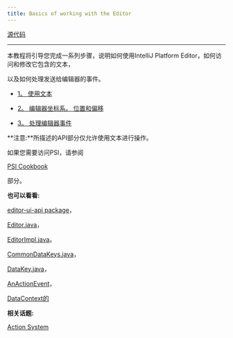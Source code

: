 ```yaml
---
title: Basics of working with the Editor
---
```


[源代码](https://github.com/JetBrains/intellij-sdk-docs/tree/master/code_samples/editor_basics)


----------

本教程将引导您完成一系列步骤，说明如何使用IntelliJ Platform Editor，如何访问和修改它包含的文本，

以及如何处理发送给编辑器的事件。


* [1。
使用文本](editor_basics/working_with_text.md)

* [2。
编辑器坐标系。
位置和偏移](editor_basics/coordinates_system.md)

* [3。
处理编辑器事件](editor_basics/editor_events.md)


**注意:**所描述的API部分仅允许使用文本进行操作。

如果您需要访问PSI，请参阅

[PSI Cookbook](/basics/psi_cookbook.md)

部分。


**也可以看看:**

[editor-ui-api package](upsource:///platform/editor-ui-api)，

[Editor.java](upsource:///platform/editor-ui-api/src/com/intellij/openapi/editor/Editor.java)，

[EditorImpl.java](upsource:///platform/platform-impl/src/com/intellij/openapi/editor/impl/EditorImpl.java)。

[CommonDataKeys.java](upsource:///platform/editor-ui-api/src/com/intellij/openapi/actionSystem/CommonDataKeys.java)，

[DataKey.java](upsource:///platform/editor-ui-api/src/com/intellij/openapi/actionSystem/DataKey.java)，

[AnActionEvent](upsource:///platform/editor-ui-api/src/com/intellij/openapi/actionSystem/AnActionEvent.java)，

[DataContext的](upsource:///platform/editor-ui-api/src/com/intellij/openapi/actionSystem/DataContext.java)


**相关话题:**

[Action System](/tutorials/action_system.md)




